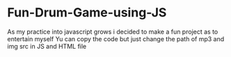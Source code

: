 # Fun-Drum-Game-using-JS
As my practice into javascript grows i decided to make a fun project as to entertain myself
Yu can copy the code but just change the path of mp3 and img src in JS and HTML file 
